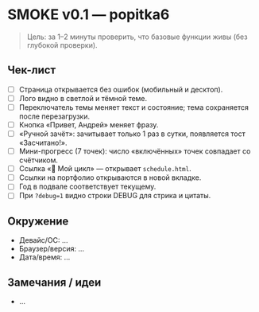 # SMOKE v0.1 — popitka6

> Цель: за 1–2 минуты проверить, что базовые функции живы (без глубокой проверки).

## Чек-лист
- [ ] Страница открывается без ошибок (мобильный и десктоп).
- [ ] Лого видно в светлой и тёмной теме.
- [ ] Переключатель темы меняет текст и состояние; тема сохраняется после перезагрузки.
- [ ] Кнопка «Привет, Андрей» меняет фразу.
- [ ] «Ручной зачёт»: зачитывает только 1 раз в сутки, появляется тост «Засчитано!».
- [ ] Мини-прогресс (7 точек): число «включённых» точек совпадает со счётчиком.
- [ ] Ссылка «📅 Мой цикл» — открывает `schedule.html`.
- [ ] Ссылки на портфолио открываются в новой вкладке.
- [ ] Год в подвале соответствует текущему.
- [ ] При `?debug=1` видно строки DEBUG для стрика и цитаты.

## Окружение
- Девайс/ОС: …
- Браузер/версия: …
- Дата/время: …

## Замечания / идеи
- …
